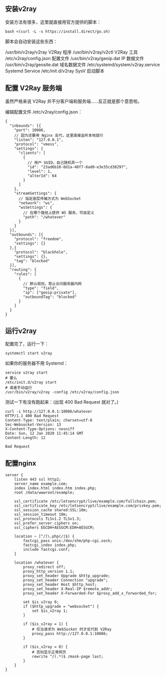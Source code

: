 ## 安装v2ray

安装方法有很多，这里就直接用官方提供的脚本：

```
bash <(curl -L -s https://install.direct/go.sh)
```

脚本会自动安装这些东西：

/usr/bin/v2ray/v2ray V2Ray 程序
/usr/bin/v2ray/v2ctl V2Ray 工具
/etc/v2ray/config.json 配置文件
/usr/bin/v2ray/geoip.dat IP 数据文件
/usr/bin/v2ray/geosite.dat 域名数据文件
/etc/systemd/system/v2ray.service Systemd Service
/etc/init.d/v2ray SysV 启动脚本

## 配置 V2Ray 服务端

虽然严格来说 V2Ray 并不分客户端和服务端……反正就是那个意思啦。

编辑配置文件 /etc/v2ray/config.json：

```
{
  "inbounds": [{
    "port": 10086,
    // 因为还要用 Nginx 反代，这里直接监听本地就行
    "listen": "127.0.0.1",
    "protocol": "vmess",
    "settings": {
      "clients": [
        {
          // 用户 UUID，自己随机弄一个
          "id": "23ad6b10-8d1a-40f7-8ad0-e3e35cd38297",
          "level": 1,
          "alterId": 64
        }
      ]
    },
    "streamSettings": {
      // 指定底层传输方式为 WebSocket
      "network": "ws",
      "wsSettings": {
        // 在哪个路径上提供 WS 服务，可自定义
        "path": "/whatever"
      }
    }
  }],
  "outbounds": [{
    "protocol": "freedom",
    "settings": {}
  },{
    "protocol": "blackhole",
    "settings": {},
    "tag": "blocked"
  }],
  "routing": {
    "rules": [
      {
        // 默认规则，禁止访问服务器内网
        "type": "field",
        "ip": ["geoip:private"],
        "outboundTag": "blocked"
      }
    ]
  }
}
```

## 运行v2ray

配置完了，运行一下：

```
systemctl start v2ray
```

如果你的服务器不用 Systemd：

```
service v2ray start
# 要么
/etc/init.d/v2ray start
# 或者手动运行
/usr/bin/v2ray/v2ray -config /etc/v2ray/config.json
```

测试一下有没有跑起来：(出现 400 Bad Request 就对了。)

```
curl -i http://127.0.0.1:10086/whatever
HTTP/1.1 400 Bad Request
Content-Type: text/plain; charset=utf-8
Sec-Websocket-Version: 13
X-Content-Type-Options: nosniff
Date: Sun, 12 Jan 2020 11:45:14 GMT
Content-Length: 12

Bad Request
```

## 配置nginx

```
server {
    listen 443 ssl http2;
    server_name example.com;
    index index.html index.htm index.php;
    root /data/wwwroot/example;

    ssl_certificate /etc/letsencrypt/live/example.com/fullchain.pem;
    ssl_certificate_key /etc/letsencrypt/live/example.com/privkey.pem;
    ssl_session_cache shared:SSL:10m;
    ssl_session_timeout 10m;
    ssl_protocols TLSv1.2 TLSv1.3;
    ssl_prefer_server_ciphers on;
    ssl_ciphers EECDH+AESGCM:EDH+AESGCM;

    location ~ [^/]\.php(/|$) {
        fastcgi_pass unix:/dev/shm/php-cgi.sock;
        fastcgi_index index.php;
        include fastcgi.conf;
    }

    location /whatever {
        proxy_redirect off;
        proxy_http_version 1.1;
        proxy_set_header Upgrade $http_upgrade;
        proxy_set_header Connection "upgrade";
        proxy_set_header Host $http_host;
        proxy_set_header X-Real-IP $remote_addr;
        proxy_set_header X-Forwarded-For $proxy_add_x_forwarded_for;

        set $is_v2ray 0;
        if ($http_upgrade = "websocket") {
            set $is_v2ray 1;
        }

        if ($is_v2ray = 1) {
            # 仅当请求为 WebSocket 时才反代到 V2Ray
            proxy_pass http://127.0.0.1:10086;
        }

        if ($is_v2ray = 0) {
            # 否则显示正常网页
            rewrite ^/(.*)$ /mask-page last;
        }
    }
}